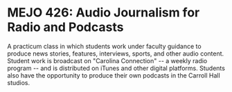 # MEJO 426: Audio Journalism for Radio and Podcasts

A practicum class in which students work under faculty guidance to produce news stories, features, interviews, sports, and other audio content. Student work is broadcast on "Carolina Connection" -- a weekly radio program -- and is distributed on iTunes and other digital platforms. Students also have the opportunity to produce their own podcasts in the Carroll Hall studios.